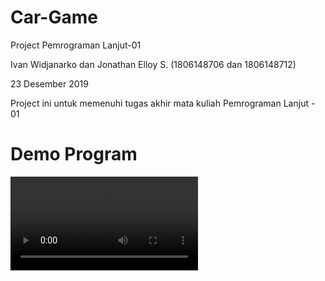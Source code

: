 # Car-Game
Project Pemrograman Lanjut-01

Ivan Widjanarko dan Jonathan Elloy S.
(1806148706 dan 1806148712)

23 Desember 2019

Project ini untuk memenuhi tugas akhir mata kuliah Pemrograman Lanjut - 01

# Demo Program

![alt text](https://github.com/IvanWidjanarko/Car-Game/blob/master/Crazy%20Driver%5B4%5D.mpg)

